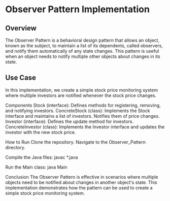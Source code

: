# Observer Pattern Implementation

## Overview
The Observer Pattern is a behavioral design pattern that allows an object, known as the subject, to maintain a list of its dependents, called observers, and notify them automatically of any state changes. This pattern is useful when an object needs to notify multiple other objects about changes in its state.

## Use Case
In this implementation, we create a simple stock price monitoring system where multiple investors are notified whenever the stock price changes.


Components
Stock (interface): Defines methods for registering, removing, and notifying investors.
ConcreteStock (class): Implements the Stock interface and maintains a list of investors. Notifies them of price changes.
Investor (interface): Defines the update method for investors.
ConcreteInvestor (class): Implements the Investor interface and updates the investor with the new stock price.


How to Run
Clone the repository.
Navigate to the Observer_Pattern directory.

Compile the Java files:
javac *.java

Run the Main class:
java Main

Conclusion
The Observer Pattern is effective in scenarios where multiple objects need to be notified about changes in another object's state. This implementation demonstrates how the pattern can be used to create a simple stock price monitoring system.
